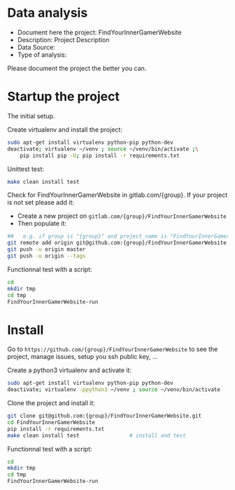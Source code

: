 # Data analysis
- Document here the project: FindYourInnerGamerWebsite
- Description: Project Description
- Data Source:
- Type of analysis:

Please document the project the better you can.

# Startup the project

The initial setup.

Create virtualenv and install the project:
```bash
sudo apt-get install virtualenv python-pip python-dev
deactivate; virtualenv ~/venv ; source ~/venv/bin/activate ;\
    pip install pip -U; pip install -r requirements.txt
```

Unittest test:
```bash
make clean install test
```

Check for FindYourInnerGamerWebsite in gitlab.com/{group}.
If your project is not set please add it:

- Create a new project on `gitlab.com/{group}/FindYourInnerGamerWebsite`
- Then populate it:

```bash
##   e.g. if group is "{group}" and project_name is "FindYourInnerGamerWebsite"
git remote add origin git@github.com:{group}/FindYourInnerGamerWebsite.git
git push -u origin master
git push -u origin --tags
```

Functionnal test with a script:

```bash
cd
mkdir tmp
cd tmp
FindYourInnerGamerWebsite-run
```

# Install

Go to `https://github.com/{group}/FindYourInnerGamerWebsite` to see the project, manage issues,
setup you ssh public key, ...

Create a python3 virtualenv and activate it:

```bash
sudo apt-get install virtualenv python-pip python-dev
deactivate; virtualenv -ppython3 ~/venv ; source ~/venv/bin/activate
```

Clone the project and install it:

```bash
git clone git@github.com:{group}/FindYourInnerGamerWebsite.git
cd FindYourInnerGamerWebsite
pip install -r requirements.txt
make clean install test                # install and test
```
Functionnal test with a script:

```bash
cd
mkdir tmp
cd tmp
FindYourInnerGamerWebsite-run
```
